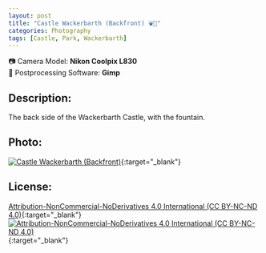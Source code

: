 ```yaml
---
layout: post
title: "Castle Wackerbarth (Backfront) ⛲🏰"
categories: Photography
tags: [Castle, Park, Wackerbarth]
---
```

📷 Camera Model: **Nikon Coolpix L830**<br />
💾 Postprocessing Software: **Gimp**
## Description:
The back side of the Wackerbarth Castle, with the fountain.
## Photo:
[![Castle Wackerbarth (Backfront)](https://live.staticflickr.com/65535/52023584128_d5ae3af3ab_c_d.jpg)](https://www.flickr.com/photos/mike_ravenblack/52023584128){:target="_blank"}
## License:
[Attribution-NonCommercial-NoDerivatives 4.0 International (CC BY-NC-ND 4.0)](https://creativecommons.org/licenses/by-nc-nd/4.0/){:target="_blank"} \
[![Attribution-NonCommercial-NoDerivatives 4.0 International (CC BY-NC-ND 4.0)](https://i.creativecommons.org/l/by-nc-nd/4.0/88x31.png)](http://creativecommons.org/licenses/by-nc-nd/4.0/){:target="_blank"}